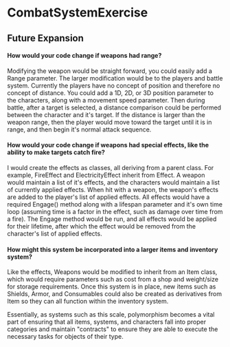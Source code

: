 # CombatSystemExercise

## Future Expansion

#### How would your code change if weapons had range?
Modifying the weapon would be straight forward, you could easily add a Range parameter. The larger modification would be to the players and battle system. Currently the players have no concept of position and therefore no concept of distance. You could add a 1D, 2D, or 3D position parameter to the characters, along with a movement speed parameter. Then during battle, after a target is selected, a distance comparison could be performed between the character and it's target. If the distance is larger than the weapon range, then the player would move toward the target until it is in range, and then begin it's normal attack sequence.

#### How would your code change if weapons had special effects, like the ability to make targets catch fire?
I would create the effects as classes, all deriving from a parent class. For example, FireEffect and ElectricityEffect inherit from Effect. A weapon would maintain a list of it's effects, and the characters would maintain a list of currently applied effects. When hit with a weapon, the weapon's effects are added to the player's list of applied effects. All effects would have a required Engage() method along with a lifespan parameter and it's own time loop (assuming time is a factor in the effect, such as damage over time from a fire). The Engage method would be run, and all effects would be applied for their lifetime, after which the effect would be removed from the character's list of applied effects.

#### How might this system be incorporated into a larger items and inventory system?
Like the effects, Weapons would be modified to inherit from an Item class, which would require parameters such as cost from a shop and weight/size for storage requirements. Once this system is in place, new items such as Shields, Armor, and Consumables could also be created as derivatives from Item so they can all function within the inventory system.

Essentially, as systems such as this scale, polymorphism becomes a vital part of ensuring that all items, systems, and characters fall into proper categories and maintain "contracts" to ensure they are able to execute the necessary tasks for objects of their type.
